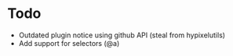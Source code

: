 # Todo

-   Outdated plugin notice using github API (steal from hypixelutils)
-   Add support for selectors (@a)
